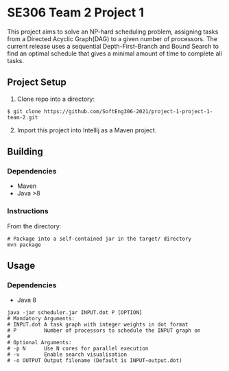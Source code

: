# SE306 Team 2 Project 1
This project aims to solve an NP-hard scheduling problem, assigning tasks from a Directed Acyclic Graph(DAG) to a given number of processors. The current release uses a sequential Depth-First-Branch and Bound Search to find an optimal schedule that gives a minimal amount of time to complete all tasks.
## Project Setup
1. Clone repo into a directory:
```shell
$ git clone https://github.com/SoftEng306-2021/project-1-project-1-team-2.git 
```
2. Import this project into Intellij as a Maven project.
## Building
### Dependencies
- Maven
- Java >8
### Instructions
From the directory:
```shell
# Package into a self-contained jar in the target/ directory
mvn package
```
## Usage
### Dependencies
- Java 8
```shell
java -jar scheduler.jar INPUT.dot P [OPTION]
# Mandatory Arguments:
# INPUT.dot A task graph with integer weights in dot format
# P         Number of processors to schedule the INPUT graph on
#
# Optional Arguments:
# -p N      Use N cores for parallel execution
# -v        Enable search visualisation
# -o OUTPUT Output filename (Default is INPUT−output.dot)
```
